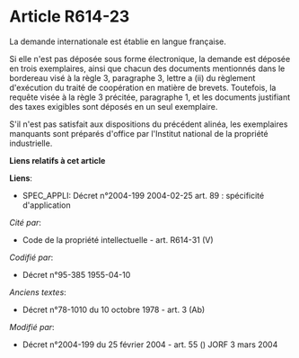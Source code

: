 # Article R614-23

La demande internationale est établie en langue française.

Si elle n'est pas déposée sous forme électronique, la demande est déposée en trois exemplaires, ainsi que chacun des
documents mentionnés dans le bordereau visé à la règle 3, paragraphe 3, lettre a (ii) du règlement d'exécution du traité de
coopération en matière de brevets. Toutefois, la requête visée à la règle 3 précitée, paragraphe 1, et les documents
justifiant des taxes exigibles sont déposés en un seul exemplaire.

S'il n'est pas satisfait aux dispositions du précédent alinéa, les exemplaires manquants sont préparés d'office par
l'Institut national de la propriété industrielle.

**Liens relatifs à cet article**

**Liens**:

  - SPEC_APPLI: Décret n°2004-199 2004-02-25 art. 89 : spécificité d'application

_Cité par_:

  - Code de la propriété intellectuelle - art. R614-31 (V)

_Codifié par_:

  - Décret n°95-385 1955-04-10

_Anciens textes_:

  - Décret n°78-1010 du 10 octobre 1978 - art. 3 (Ab)

_Modifié par_:

  - Décret n°2004-199 du 25 février 2004 - art. 55 () JORF 3 mars 2004
